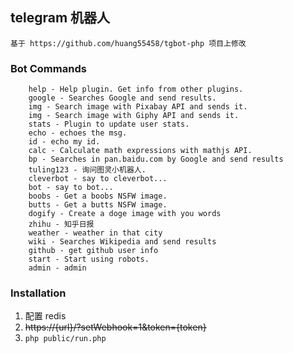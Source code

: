 telegram 机器人
------------

`基于 https://github.com/huang55458/tgbot-php 项目上修改`

### Bot Commands

```
    help - Help plugin. Get info from other plugins.
    google - Searches Google and send results.
    img - Search image with Pixabay API and sends it.
    img - Search image with Giphy API and sends it.
    stats - Plugin to update user stats.
    echo - echoes the msg.
    id - echo my id.
    calc - Calculate math expressions with mathjs API.
    bp - Searches in pan.baidu.com by Google and send results
    tuling123 - 询问图灵小机器人.
    cleverbot - say to cleverbot...
    bot - say to bot...
    boobs - Get a boobs NSFW image.
    butts - Get a butts NSFW image.
    dogify - Create a doge image with you words
    zhihu - 知乎日报
    weather - weather in that city
    wiki - Searches Wikipedia and send results
    github - get github user info
    start - Start using robots.
    admin - admin
```

### Installation
1. 配置 redis
2. ~~https://{url}/?setWebhook=1&token={token}~~
3. `php public/run.php`
